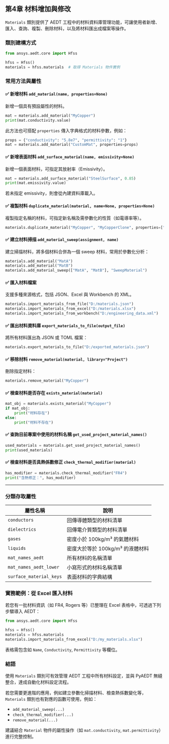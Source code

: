 第4章 材料增加與修改
---

`Materials` 類別提供了 AEDT 工程中的材料資料庫管理功能，可讓使用者新增、匯入、查詢、複製、刪除材料，以及將材料匯出成檔案等操作。

### 類別建構方式

```python
from ansys.aedt.core import Hfss

hfss = Hfss()
materials = hfss.materials  # 取得 Materials 物件實例
```


### 常用方法與屬性

#### ✅ 新增材料 `add_material(name, properties=None)`

新增一個具有預設屬性的材料。

```python
mat = materials.add_material("MyCopper")
print(mat.conductivity.value)
```

此方法也可搭配 `properties` 傳入字典格式的材料參數，例如：

```python
props = {"conductivity": "5.8e7", "permittivity": "1"}
mat = materials.add_material("CustomMat", properties=props)
```

#### ✅ 新增表面材料 `add_surface_material(name, emissivity=None)`

新增一個表面材料，可指定其放射率（Emissivity）。

```python
mat = materials.add_surface_material("SteelSurface", 0.85)
print(mat.emissivity.value)
```

若未指定 emissivity，則會從內建資料庫載入。

#### ✅ 複製材料 `duplicate_material(material, name=None, properties=None)`

複製指定名稱的材料，可指定新名稱及需參數化的性質（如電導率等）。

```python
materials.duplicate_material("MyCopper", "MyCopperClone", properties=["conductivity"])
```

#### ✅ 建立材料掃描 `add_material_sweep(assignment, name)`

建立掃描材料，將多個材料合併為一個 sweep 材料，常用於參數化分析：

```python
materials.add_material("MatA")
materials.add_material("MatB")
materials.add_material_sweep(["MatA", "MatB"], "SweepMaterial")
```

#### ✅ 匯入材料檔案

支援多種來源格式，包括 JSON、Excel 與 Workbench 的 XML。

```python
materials.import_materials_from_file("D:/materials.json")
materials.import_materials_from_excel("D:/materials.xlsx")
materials.import_materials_from_workbench("D:/engineering_data.xml")
```

#### ✅ 匯出材料資料庫 `export_materials_to_file(output_file)`

將所有材料匯出為 JSON 或 TOML 檔案：

```python
materials.export_materials_to_file("D:/exported_materials.json")
```

#### ✅ 移除材料 `remove_material(material, library="Project")`

刪除指定材料：

```python
materials.remove_material("MyCopper")
```

#### ✅ 檢查材料是否存在 `exists_material(material)`

```python
mat_obj = materials.exists_material("MyCopper")
if mat_obj:
    print("材料存在")
else:
    print("材料不存在")
```

#### ✅ 查詢目前專案中使用的材料名稱 `get_used_project_material_names()`

```python
used_materials = materials.get_used_project_material_names()
print(used_materials)
```

#### ✅ 檢查材料是否具熱係數修正 `check_thermal_modifier(material)`

```python
has_modifier = materials.check_thermal_modifier("FR4")
print("含熱修正：", has_modifier)
```

---

### 分類存取屬性

| 屬性名稱                    | 說明                    |
| ----------------------- | --------------------- |
| `conductors`            | 回傳導體類型的材料清單           |
| `dielectrics`           | 回傳電介質類型的材料清單          |
| `gases`                 | 密度小於 100kg/m³ 的氣體材料   |
| `liquids`               | 密度大於等於 100kg/m³ 的液體材料 |
| `mat_names_aedt`        | 所有材料的名稱清單             |
| `mat_names_aedt_lower`  | 小寫形式的材料名稱清單           |
| `surface_material_keys` | 表面材料的字典結構             |



### 實務範例：從 Excel 匯入材料

若您有一批材料資訊（如 FR4, Rogers 等）已整理在 Excel 表格中，可透過下列步驟導入 AEDT：

```python
from ansys.aedt.core import Hfss

hfss = Hfss()
materials = hfss.materials
materials.import_materials_from_excel("D:/my_materials.xlsx")
```

表格需包含如 `Name`, `Conductivity`, `Permittivity` 等欄位。



### 結語

使用 `Materials` 類別可有效管理 AEDT 工程中所有材料設定，並與 PyAEDT 無縫整合，達成自動化材料設定流程。

若您需要更進階的應用，例如建立參數化掃描材料、檢查熱係數變化等，`Materials` 類別也有對應的函數可使用，例如：

* `add_material_sweep(...)`
* `check_thermal_modifier(...)`
* `remove_material(...)`

建議結合 `Material` 物件的屬性操作（如 `mat.conductivity`, `mat.permittivity`）進行完整控制。

